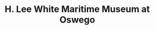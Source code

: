 ---
layout: repo
title: "H. Lee White Maritime Museum at Oswego"
id: 21703
permalink: repos/21703/
---